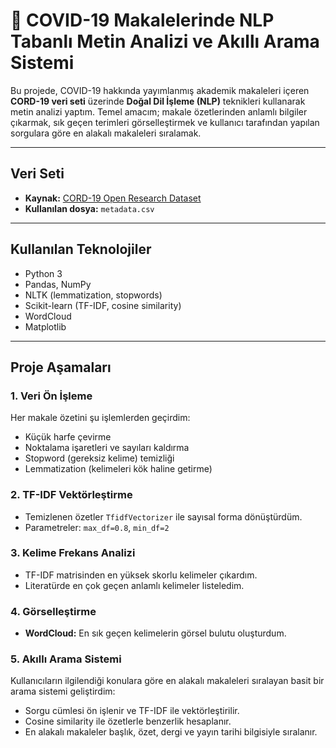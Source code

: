 # 🧠 COVID-19 Makalelerinde NLP Tabanlı Metin Analizi ve Akıllı Arama Sistemi

Bu projede, COVID-19 hakkında yayımlanmış akademik makaleleri içeren **CORD-19 veri seti** üzerinde **Doğal Dil İşleme (NLP)** teknikleri kullanarak metin analizi yaptım. Temel amacım; makale özetlerinden anlamlı bilgiler çıkarmak, sık geçen terimleri görselleştirmek ve kullanıcı tarafından yapılan sorgulara göre en alakalı makaleleri sıralamak.

---

## Veri Seti

- **Kaynak:** [CORD-19 Open Research Dataset](https://www.kaggle.com/datasets/allen-institute-for-ai/CORD-19-research-challenge)
- **Kullanılan dosya:** `metadata.csv`
---

## Kullanılan Teknolojiler

- Python 3
- Pandas, NumPy
- NLTK (lemmatization, stopwords)
- Scikit-learn (TF-IDF, cosine similarity)
- WordCloud
- Matplotlib

---

## Proje Aşamaları

### 1. Veri Ön İşleme
Her makale özetini şu işlemlerden geçirdim:
- Küçük harfe çevirme
- Noktalama işaretleri ve sayıları kaldırma
- Stopword (gereksiz kelime) temizliği
- Lemmatization (kelimeleri kök haline getirme)

### 2. TF-IDF Vektörleştirme
- Temizlenen özetler `TfidfVectorizer` ile sayısal forma dönüştürdüm.
- Parametreler: `max_df=0.8`, `min_df=2`

### 3. Kelime Frekans Analizi
- TF-IDF matrisinden en yüksek skorlu kelimeler çıkardım.
- Literatürde en çok geçen anlamlı kelimeler listeledim.

### 4. Görselleştirme
- **WordCloud:** En sık geçen kelimelerin görsel bulutu oluşturdum.

### 5. Akıllı Arama Sistemi
Kullanıcıların ilgilendiği konulara göre en alakalı makaleleri sıralayan basit bir arama sistemi geliştirdim:
- Sorgu cümlesi ön işlenir ve TF-IDF ile vektörleştirilir.
- Cosine similarity ile özetlerle benzerlik hesaplanır.
- En alakalı makaleler başlık, özet, dergi ve yayın tarihi bilgisiyle sıralanır.
